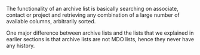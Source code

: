 <properties date="2016-05-11"
SortOrder="90"
/>

The functionality of an archive list is basically searching on associate, contact or project and retrieving any combination of a large number of available columns, arbitrarily sorted.

One major difference between archive lists and the lists that we explained in earlier sections is that archive lists are not MDO lists, hence they never have any history.
